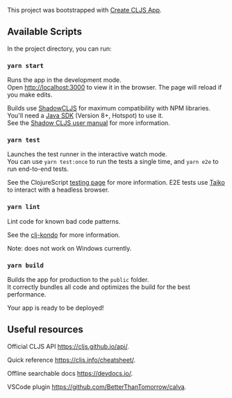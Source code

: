 This project was bootstrapped with [Create CLJS App](https://github.com/filipesilva/create-cljs-app).

## Available Scripts

In the project directory, you can run:

### `yarn start`

Runs the app in the development mode.<br />
Open [http://localhost:3000](http://localhost:3000) to view it in the browser.
The page will reload if you make edits.

Builds use [ShadowCLJS](https://github.com/thheller/shadow-cljs) for maximum compatibility with NPM libraries. You'll need a [Java SDK](https://adoptopenjdk.net/) (Version 8+, Hotspot) to use it. <br />
See the [Shadow CLJS user manual](https://shadow-cljs.github.io/docs/UsersGuide.html) for more information.

### `yarn test`

Launches the test runner in the interactive watch mode.<br />
You can use `yarn test:once` to run the tests a single time, and `yarn e2e` to run end-to-end tests.

See the ClojureScript [testing page](https://clojurescript.org/tools/testing) for more information. E2E tests use [Taiko](https://github.com/getgauge/taiko) to interact with a headless browser.

### `yarn lint`

Lint code for known bad code patterns.

See the [clj-kondo](https://github.com/borkdude/clj-kondo) for more information.

Note: does not work on Windows currently.

### `yarn build`

Builds the app for production to the `public` folder.<br />
It correctly bundles all code and optimizes the build for the best performance.

Your app is ready to be deployed!

## Useful resources

Official CLJS API https://cljs.github.io/api/.

Quick reference https://cljs.info/cheatsheet/.

Offline searchable docs https://devdocs.io/.

VSCode plugin https://github.com/BetterThanTomorrow/calva.

